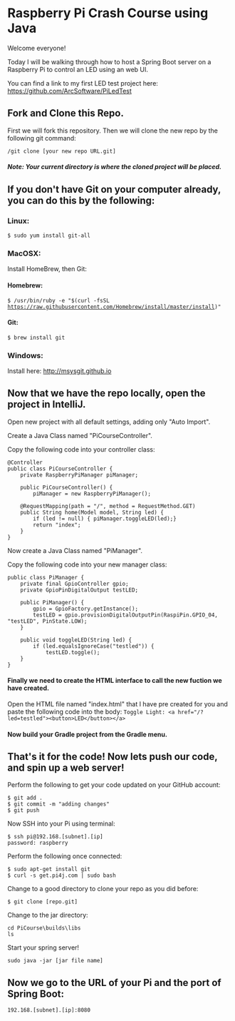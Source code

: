# Raspberry Pi Crash Course using Java

Welcome everyone!

Today I will be walking through how to host a Spring Boot server on a Raspberry Pi to control an LED using an web UI. 

You can find a link to my first LED test project here: 
https://github.com/ArcSoftware/PiLedTest

## Fork and Clone this Repo.
First we will fork this repository.
Then we will clone the new repo by the following git command:
```
/git clone [your new repo URL.git]
```
##### Note: Your current directory is where the cloned project will be placed. 

## If you don't have Git on your computer already, you can do this by the following:

### Linux: 
<code>$ sudo yum install git-all</code>

### MacOSX: 
Install HomeBrew, then Git:

#### Homebrew: 
<code>$ /usr/bin/ruby -e "$(curl -fsSL https://raw.githubusercontent.com/Homebrew/install/master/install)"</code>

#### Git: 
<code>$ brew install git</code>

### Windows: 
Install here: http://msysgit.github.io


## Now that we have the repo locally, open the project in IntelliJ. 
Open new project with all default settings, adding only "Auto Import". 

Create a Java Class named "PiCourseController". 

Copy the following code into your controller class:



    @Controller
    public class PiCourseController {
        private RaspberryPiManager piManager;

        public PiCourseController() {
            piManager = new RaspberryPiManager();

        @RequestMapping(path = "/", method = RequestMethod.GET)
        public String home(Model model, String led) {
            if (led != null) { piManager.toggleLED(led);}
            return "index";
        }
    } 

Now create a Java Class named "PiManager". 

Copy the following code into your new manager class: 

    public class PiManager {
        private final GpioController gpio;
        private GpioPinDigitalOutput testLED;

        public PiManager() {
            gpio = GpioFactory.getInstance();
            testLED = gpio.provisionDigitalOutputPin(RaspiPin.GPIO_04, "testLED", PinState.LOW);
        }

        public void toggleLED(String led) {
            if (led.equalsIgnoreCase("testled")) {
                testLED.toggle();
        }
    }
#### Finally we need to create the HTML interface to call the new fuction we have created. 
Open the HTML file named "index.html" that I have pre created for you and paste the following code into the body:
```Toggle Light: <a href="/?led=testled"><button>LED</button></a>```
#### Now build your Gradle project from the Gradle menu. 

## That's it for the code! Now lets push our code, and spin up a web server!
Perform the following to get your code updated on your GitHub account:
```
$ git add .
$ git commit -m "adding changes"
$ git push
```

Now SSH into your Pi using terminal:
```
$ ssh pi@192.168.[subnet].[ip]
password: raspberry
```
Perform the following once connected:
```
$ sudo apt-get install git
$ curl -s get.pi4j.com | sudo bash
```
Change to a good directory to clone your repo as you did before:
```
$ git clone [repo.git]
```
Change to the jar directory:
```
cd PiCourse\builds\libs
ls
```
Start your spring server!
```
sudo java -jar [jar file name]
```
## Now we go to the URL of your Pi and the port of Spring Boot:
```
192.168.[subnet].[ip]:8080
```
        
